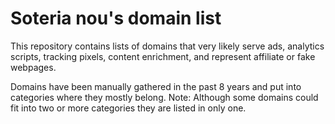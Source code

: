 # Soteria nou's domain list

This repository contains lists of domains that very likely serve ads, analytics scripts, tracking pixels, content enrichment, and represent affiliate or fake webpages.

Domains have been manually gathered in the past 8 years and put into categories where they mostly belong. Note: Although some domains could fit into two or more categories they are listed in only one.
